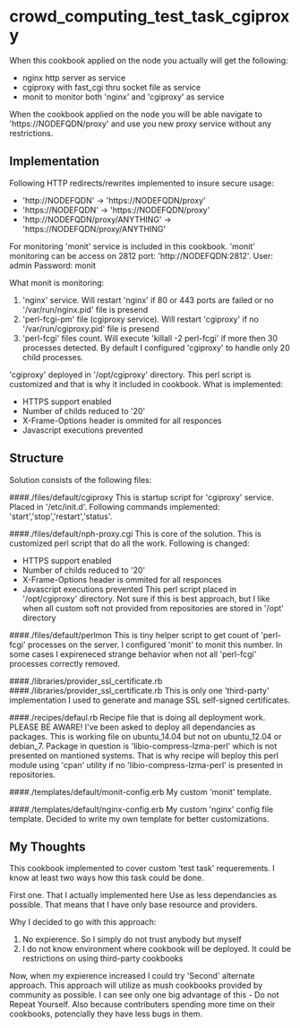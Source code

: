 crowd_computing_test_task_cgiproxy
==========================
When this cookbook applied on the node you actually will get the following:
 - nginx http server as service
 - cgiproxy with fast_cgi thru socket file as service
 - monit to monitor both 'nginx' and 'cgiproxy' as service

When the cookbook applied on the node you will be able navigate to 'https://NODEFQDN/proxy' and use you new proxy service without any restrictions.

Implementation
--------------
Following HTTP redirects/rewrites implemented to insure secure usage:
- 'http://NODEFQDN' -> 'https://NODEFQDN/proxy'
- 'https://NODEFQDN' -> 'https://NODEFQDN/proxy'
- 'http://NODEFQDN/proxy/ANYTHING' -> 'https://NODEFQDN/proxy/ANYTHING'

For monitoring 'monit' service is included in this cookbook. 
'monit' monitoring can be access on 2812 port: 'http://NODEFQDN:2812'.
User: admin
Password: monit

What monit is monitoring:
1. 'nginx' service. Will restart 'nginx' if 80 or 443 ports are failed or no '/var/run/nginx.pid' file is presend
2. 'perl-fcgi-pm' file (cgiproxy service). Will restart 'cgiproxy' if no '/var/run/cgiproxy.pid' file is presend
3. 'perl-fcgi' files count. Will execute 'killall -2 perl-fcgi' if more then 30 processes detected. By default I configured 'cgiproxy' to         handle only 20 child processes.


'cgiproxy' deployed in '/opt/cgiproxy' directory. This perl script is customized and that is why it included in cookbook.
What is implemented:
- HTTPS support enabled
- Number of childs reduced to '20'
- X-Frame-Options header is ommited for all responces
- Javascript executions prevented

Structure
---------
Solution consists of the following files:

####./files/default/cgiproxy
This is startup script for 'cgiproxy' service. Placed in '/etc/init.d'. Following commands implemented: 'start','stop','restart','status'.

####./files/default/nph-proxy.cgi
This is core of the solution. This is customized perl script that do all the work.
Following is changed:
- HTTPS support enabled
- Number of childs reduced to '20'
- X-Frame-Options header is ommited for all responces
- Javascript executions prevented
This perl script placed in '/opt/cgiproxy' directory. Not sure if this is best approach, but I like when all custom soft not provided from repositories are stored in '/opt' directory
    
####./files/default/perlmon
This is tiny helper script to get count of 'perl-fcgi' processes on the server. I configured 'monit' to monit this number. In some cases I expireneced strange behavior when not all 'perl-fcgi' processes correctly removed.
    
####./libraries/provider_ssl_certificate.rb
####./libraries/provider_ssl_certificate.rb
This is only one 'third-party' implementation I used to generate and manage SSL self-signed certificates.
    
####./recipes/defaul.rb
Recipe file that is doing all deployment work. PLEASE BE AWARE! I've been asked to deploy all dependancies as packages. This is working file on ubuntu_14.04 but not on ubuntu_12.04 or debian_7. Package in question is 'libio-compress-lzma-perl' which is not presented on mantioned systems. That is why recipe will beploy this perl module using 'cpan' utility if no 'libio-compress-lzma-perl' is presented in repositories.

####./templates/default/monit-config.erb
My custom 'monit' template.

####./templates/default/nginx-config.erb
My custom 'nginx' config file template. Decided to write my own template for better customizations.

My Thoughts
-----------
This cookbook implemented to cover custom 'test task' requerements.
I know at least two ways how this task could be done.

First one. That I actually implemented here
Use as less dependancies as possible. That means that I have only base resource and providers.

Why I decided to go with this approach:
1. No expierence. So I simply do not trust anybody but myself
2. I do not know environment where cookbook will be deployed. It could be restrictions on using third-party cookbooks

Now, when my expierence increased I could try 'Second' alternate approach.
This approach will utilize as mush cookbooks provided by community as possible. I can see only one big advantage of this - Do not Repeat Yourself. Also because contributers spending more time on their cookbooks, potencially they have less bugs in them.
